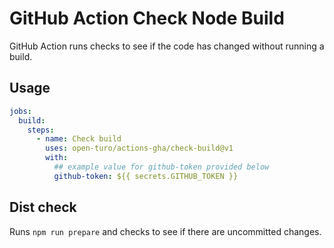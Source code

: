 # GitHub Action Check Node Build

GitHub Action runs checks to see if the code has changed without running a build.

## Usage

```yaml
jobs:
  build:
    steps:
      - name: Check build
        uses: open-turo/actions-gha/check-build@v1
        with:
          ## example value for github-token provided below
          github-token: ${{ secrets.GITHUB_TOKEN }}
```

## Dist check

Runs `npm run prepare` and checks to see if there are uncommitted changes.
